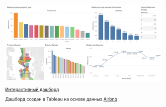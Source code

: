 ![Page 1](https://github.com/UlyanaNovikova/Data-analytics/blob/main/Files/Dashboard%20Tableau.png)

[Интерактивный дашборд](https://public.tableau.com/app/profile/anna.jamalaya/viz/AirBnBDashboard_17072267418080/Dashboard1?publish=yes)

Дашборд создан в Tableau на основе данных [Airbnb](http://insideairbnb.com/get-the-data/)
